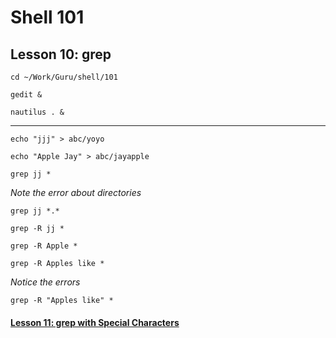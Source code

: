 # Shell 101
## Lesson 10: grep

`cd ~/Work/Guru/shell/101`

`gedit &`

`nautilus . &`
___

`echo "jjj" > abc/yoyo`

`echo "Apple Jay" > abc/jayapple`

`grep jj *`

*Note the error about directories*

`grep jj *.*`

`grep -R jj *`

`grep -R Apple *`

`grep -R Apples like *`

*Notice the errors*

`grep -R "Apples like" *`

#### [Lesson 11: grep with Special Characters](https://github.com/inkVerb/guru/blob/master/101-shell/Lesson-11.md)
